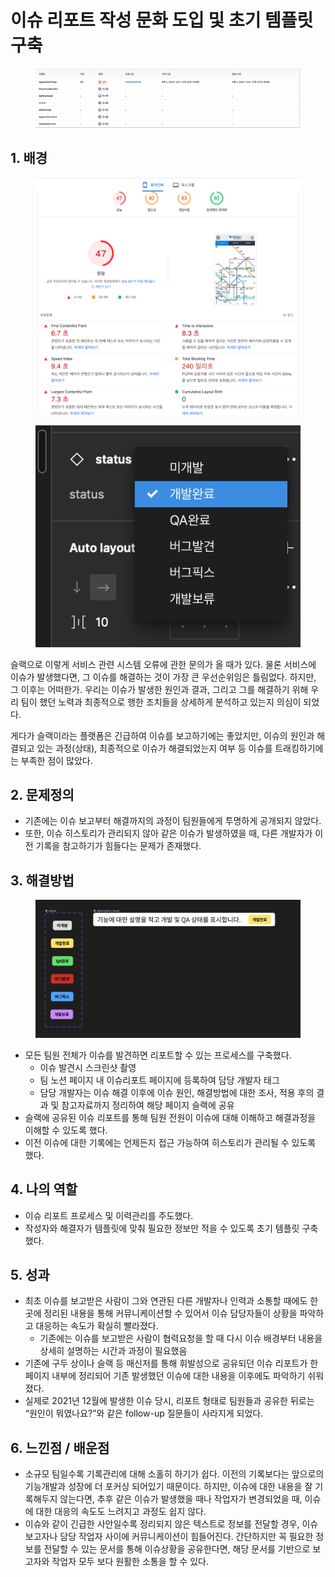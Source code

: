 # 이슈 리포트 작성 문화 도입 및 초기 템플릿 구축

<figure><img src="../../.gitbook/assets/image (11).png" alt=""><figcaption></figcaption></figure>

## 1. 배경&#x20;

<figure><img src="../../.gitbook/assets/image (24).png" alt=""><figcaption></figcaption></figure>

<figure><img src="../../.gitbook/assets/image.png" alt=""><figcaption></figcaption></figure>

슬랙으로 이렇게 서비스 관련 시스템 오류에 관한 문의가 올 때가 있다. 물론 서비스에 이슈가 발생했다면, 그 이슈를 해결하는 것이 가장 큰 우선순위임은 틀림없다. 하지만, 그 이후는 어떠한가. 우리는 이슈가 발생한 원인과 결과, 그리고 그를 해결하기 위해 우리 팀이 했던 노력과 최종적으로 행한 조치들을 상세하게 분석하고 있는지 의심이 되었다. &#x20;

게다가 슬랙이라는 플랫폼은 긴급하여 이슈를 보고하기에는 좋았지만, 이슈의 원인과 해결되고 있는 과정(상태), 최종적으로 이슈가 해결되었는지 여부 등 이슈를 트래킹하기에는 부족한 점이 많았다.&#x20;

## 2. 문제정의

* 기존에는 이슈 보고부터 해결까지의 과정이 팀원들에게 투명하게 공개되지 않았다.
* 또한, 이슈 히스토리가 관리되지 않아 같은 이슈가 발생하였을 때, 다른 개발자가 이전 기록을 참고하기가 힘들다는 문제가 존재했다.

## 3. 해결방법

<figure><img src="../../.gitbook/assets/image (13).png" alt=""><figcaption></figcaption></figure>

* 모든 팀원 전체가 이슈를 발견하면 리포트할 수 있는 프로세스를 구축했다.
  * 이슈 발견시 스크린샷 촬영
  * 팀 노션 페이지 내 이슈리포트 페이지에 등록하여 담당 개발자 태그
  * 담당 개발자는 이슈 해결 이후에 이슈 원인, 해결방법에 대한 조사, 적용 후의 결과 및 참고자료까지 정리하여 해당 페이지 슬랙에 공유
* 슬랙에 공유된 이슈 리포트를 통해 팀원 전원이 이슈에 대해 이해하고 해결과정을 이해할 수 있도록 했다.
* 이전 이슈에 대한 기록에는 언제든지 접근 가능하여 히스토리가 관리될 수 있도록 했다.

## 4. 나의 역할

* 이슈 리포트 프로세스 및 이력관리를 주도했다.
* 작성자와 해결자가 템플릿에 맞춰 필요한 정보만 적을 수 있도록 초기 템플릿 구축했다.

## 5. 성과

* 최초 이슈를 보고받은 사람이 그와 연관된 다른 개발자나 인력과 소통할 때에도 한 곳에 정리된 내용을 통해 커뮤니케이션할 수 있어서 이슈 담당자들이 상황을 파악하고 대응하는 속도가 확실히 빨라졌다.
  * 기존에는 이슈를 보고받은 사람이 협력요청을 할 때 다시 이슈 배경부터 내용을 상세히 설명하는 시간과 과정이 필요했음
* 기존에 구두 상이나 슬랙 등 매신저를 통해 휘발성으로 공유되던 이슈 리포트가 한 페이지 내부에 정리되어 기존 발생했던 이슈에 대한 내용을 이후에도 파악하기 쉬워졌다.
* 실제로 2021년 12월에 발생한 이슈 당시, 리포트 형태로 팀원들과 공유한 뒤로는 “원인이 뭐였나요?”와 같은 follow-up 질문들이 사라지게 되었다.

## 6. 느낀점 / 배운점

* 소규모 팀일수록 기록관리에 대해 소홀히 하기가 쉽다. 이전의 기록보다는 앞으로의 기능개발과 성장에 더 포커싱 되어있기 때문이다. 하지만, 이슈에 대한 내용을 잘 기록해두지 않는다면, 추후 같은 이슈가 발생했을 때나 작업자가 변경되었을 때, 이슈에 대한 대응의 속도도 느려지고 과정도 쉽지 않다.
* 이슈와 같이 긴급한 사안일수록 정리되지 않은 텍스트로 정보를 전달할 경우, 이슈 보고자나 담당 작업자 사이에 커뮤니케이션이 힘들어진다. 간단하지만 꼭 필요한 정보를 전달할 수 있는 문서를 통해 이슈상황을 공유한다면, 해당 문서를 기반으로 보고자와 작업자 모두 보다 원활한 소통을 할 수 있다.
